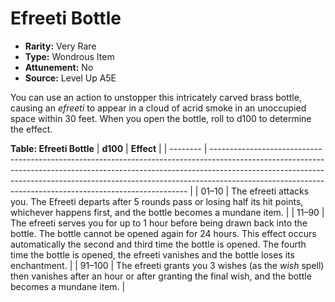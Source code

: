 
# Efreeti Bottle

* **Rarity:** Very Rare
* **Type:** Wondrous Item
* **Attunement:** No
* **Source:** Level Up A5E


You can use an action to unstopper this intricately carved brass bottle, causing an _efreeti_  to appear in a cloud of acrid smoke in an unoccupied space within 30 feet. When you open the bottle, roll to d100 to determine the effect.

__**Table: Efreeti Bottle**__
| **d100** | **Effect**                                                                                                                                                                                                                                                                                                         |
| -------- | ------------------------------------------------------------------------------------------------------------------------------------------------------------------------------------------------------------------------------------------------------------------------------------------------------------------ |
| 01–10    | The efreeti attacks you. The Efreeti departs after 5 rounds pass or losing half its hit points, whichever happens first, and the bottle becomes a mundane item.                                                                                                                                                    |
| 11–90    | The efreeti serves you for up to 1 hour before being drawn back into the bottle. The bottle cannot be opened again for 24 hours. This effect occurs automatically the second and third time the bottle is opened. The fourth time the bottle is opened, the efreeti vanishes and the bottle loses its enchantment. |
| 91–100   | The efreeti grants you 3 wishes (as the _wish_ spell) then vanishes after an hour or after granting the final wish, and the bottle becomes a mundane item.                                                                                                                                                         |
